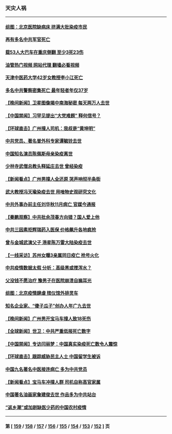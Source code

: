 ### 天灾人祸
---
#### [组图：北京医院缺病床 挤满大批染疫市民](../../pages/ncid280/n13906245.md?01132045) 
#### [再有多名中共军官死亡](../../pages/ncid280/n13906204.md?01132045) 
#### [载53人大巴车在重庆侧翻 至少3死23伤](../../pages/ncid280/n13906240.md?01132045) 
#### [油管热门视频 网站代理 翻墙必看视频](http://138.2.39.72:81/youtube.html?epic-marker?01132045)
#### [天津中医药大学42岁女教授李小江死亡](../../pages/ncid280/n13906153.md?01132045) 
#### [多名中共警察密集死亡 最年轻者年仅37岁](../../pages/ncid280/n13906069.md?01132045) 
#### [【晚间新闻】卫星图像揭中南海秘密 每天两万人去世](../../pages/ncid280/n13906115.md?01132045) 
#### [【中国禁闻】习罕见提出“大党难题” 释何信号？](../../pages/ncid280/n13905739.md?01132045) 
#### [【环球直击】广州撞人司机：我叔是“黄坤明”](../../pages/ncid280/n13905733.md?01132045) 
#### [中共党员、著名普外科专家谭毓铨去世](../../pages/ncid280/n13906097.md?01132045) 
#### [中国知名演员陈佩斯母亲染疫离世](../../pages/ncid280/n13905907.md?01132045) 
#### [少林寺武僧总教头释延庄去世 曾经染疫](../../pages/ncid280/n13905998.md?01132045) 
#### [【新闻看点】广州男撞人全还原 哭声响彻半条街](../../pages/ncid280/n13905824.md?01132045) 
#### [武大教授冯天瑜染疫去世 用唯物史观研究文化](../../pages/ncid280/n13905798.md?01132045) 
#### [中共外事办前主任刘华秋11月病亡 官媒今通报](../../pages/ncid280/n13905783.md?01132045) 
#### [【秦鹏观察】中共批余茂春方向错？国人爱上他](../../pages/ncid280/n13905757.md?01132045) 
#### [中共三因素拒辉瑞药入医保 价格飙升各地疯抢](../../pages/ncid280/n13905542.md?01132045) 
#### [曾与金城武演父子 港星陈万雷大陆染疫去世](../../pages/ncid280/n13905743.md?01132045) 
#### [【一线采访】苏州女曝3亲属同日疫亡 抢号火化](../../pages/ncid280/n13905370.md?01132045) 
#### [中共疫情数据太假 分析：高级黑或搅浑水？](../../pages/ncid280/n13905345.md?01132045) 
#### [父没钱不愿治疗 豫男子在医院崩溃自搧耳光](../../pages/ncid280/n13905318.md?01132045) 
#### [组图：北京疫情肆虐 殡仪馆外排灵车](../../pages/ncid280/n13905369.md?01132045) 
#### [知名企业家、“傻子瓜子”创办人年广九去世](../../pages/ncid280/n13905354.md?01132045) 
#### [【晚间新闻】广州男开宝马车撞人致18死伤](../../pages/ncid280/n13905330.md?01132045) 
#### [【全球新闻】世卫：中共严重低报死亡数字](../../pages/ncid280/n13905329.md?01132045) 
#### [【中国禁闻】专访闫丽梦：中国真实染疫死亡数令人震惊](../../pages/ncid280/n13904954.md?01132045) 
#### [【环球直击】跟踪威胁民主人士 中国留学生被诉](../../pages/ncid280/n13904949.md?01132045) 
#### [中国九名著名中医接连病亡 多为中共党员](../../pages/ncid280/n13905179.md?01132045) 
#### [【新闻看点】宝马车冲撞人群 司机自称高官家属](../../pages/ncid280/n13904967.md?01132045) 
#### [中国著名油画家詹建俊去世 作品多为中共站台](../../pages/ncid280/n13905015.md?01132045) 
#### [“返乡潮”或加剧缺医少药的中国农村疫情](../../pages/ncid280/n13904872.md?01132045) 

---
#### 第 [ [159](./159.md?01132045) / [158](./158.md?01132045) / [157](./157.md?01132045) / [156](./156.md?01132045) / [155](./155.md?01132045) / [154](./154.md?01132045) / [153](./153.md?01132045) / [152](./152.md?01132045) ] 页

